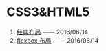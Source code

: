 # CSS3&HTML5

1. [经典布局](/CSS3HTML5/01-经典布局.md) —— 2016/06/14
1. [flexbox 布局](/CSS3HTML5/02-flexbox布局.md) —— 2016/08/14
